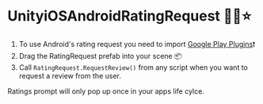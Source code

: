 # UnityiOSAndroidRatingRequest 🍎🤖⭐️

1. To use Android's rating request you need to import [Google Play Plugins](https://github.com/google/play-unity-plugins)❗
2. Drag the RatingRequest prefab into your scene 📦
3. Call `RatingRequest.RequestReview()` from any script when you want to request a review from the user. 

Ratings prompt will only pop up once in your apps life cylce.
